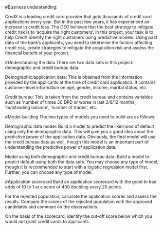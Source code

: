 #Business understanding:

CredX is a leading credit card provider that gets thousands of credit card applications every year. But in the past few years, it has experienced an increase in credit loss. The CEO believes that the best strategy to mitigate credit risk is to ‘acquire the right customers’. In this project, your task is to help CredX identify the right customers using predictive models. Using past data of the bank’s applicants, you need to determine the factors affecting credit risk, create strategies to mitigate the acquisition risk and assess the financial benefit of your project.

#Understanding the data 
There are two data sets in this project: demographic and credit bureau data.

Demographic/application data: This is obtained from the information provided by the applicants at the time of credit card application. It contains customer-level information on age, gender, income, marital status, etc.

Credit bureau: This is taken from the credit bureau and contains variables such as 'number of times 30 DPD or worse in last 3/6/12 months', 'outstanding balance', 'number of trades', etc.

#Model-building 
The two types of models you need to build are as follows:

Demographic data model: Build a model to predict the likelihood of default using only the demographic data. This will give you a good idea about the predictive power of the application data. Obviously, the final model will use the credit bureau data as well, though this model is an important part of understanding the predictive power of application data.

Model using both demographic and credit bureau data: Build a model to predict default using both the data sets. You may choose any type of model, though it is recommended to start with a logistic regression model first. Further, you can choose any type of model.

#Application scorecard 
Build an application scorecard with the good to bad odds of 10 to 1 at a score of 400 doubling every 20 points.

For the rejected population, calculate the application scores and assess the results. Compare the scores of the rejected population with the approved candidates and comment on the observations.

On the basis of the scorecard, identify the cut-off score below which you would not grant credit cards to applicants.
